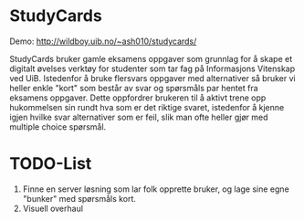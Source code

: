 # StudyCards #

Demo: http://wildboy.uib.no/~ash010/studycards/

StudyCards bruker gamle eksamens oppgaver som grunnlag for å skape et digitalt øvelses verktøy for studenter som tar fag på Informasjons Vitenskap ved UiB. Istedenfor å bruke flersvars oppgaver med alternativer så bruker vi heller enkle "kort" som består av svar og spørsmåls par hentet fra eksamens oppgaver. Dette oppfordrer brukeren til å aktivt trene opp hukommelsen sin rundt hva som er det riktige svaret, istedenfor å kjenne igjen hvilke svar alternativer som er feil, slik man ofte heller gjør med multiple choice spørsmål.

# TODO-List #

1. Finne en server løsning som lar folk opprette bruker, og lage sine egne "bunker" med spørsmåls kort.
2. Visuell overhaul

